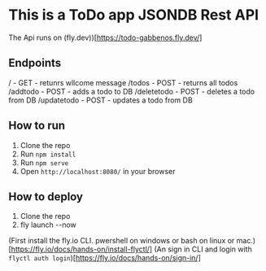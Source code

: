 # This is a ToDo app JSONDB Rest API
The Api runs on (fly.dev))[https://todo-gabbenos.fly.dev/]

## Endpoints
/ - GET - retunrs wllcome message
/todos - POST - returns all todos
/addtodo - POST - adds a todo to DB
/deletetodo - POST - deletes a todo from DB
/updatetodo - POST - updates a todo from DB

## How to run
1. Clone the repo
2. Run `npm install`
3. Run `npm serve`
4. Open `http://localhost:8080/` in your browser

## How to deploy
1. Clone the repo
2. fly launch --now

(First install the fly.io CLI. pwershell on windows or bash on linux or mac.)[https://fly.io/docs/hands-on/install-flyctl/]
(An sign in CLI and login with `flyctl auth login`)[https://fly.io/docs/hands-on/sign-in/]

